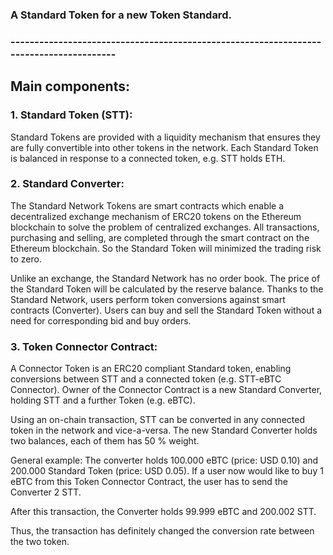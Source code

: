 ### A Standard Token for a new Token Standard.
### ---------------------------------------------------------------------------------------

## Main components:

### 1. Standard Token (STT): 

Standard Tokens are provided with a liquidity mechanism that ensures they are fully convertible into other tokens in the network. 
Each Standard Token is balanced in response to a connected token, e.g. STT holds ETH.


### 2. Standard Converter:

The Standard Network Tokens are smart contracts which enable a decentralized exchange mechanism of ERC20 
tokens on the Ethereum blockchain to solve the problem of centralized exchanges. All transactions, purchasing and 
selling, are completed through the smart contract on the Ethereum blockchain. So the Standard Token will minimized 
the trading risk to zero.

Unlike an exchange, the Standard Network has no order book. The price of the Standard Token will be calculated by the reserve balance. 
Thanks to the Standard Network, users perform token conversions against smart contracts (Converter). Users can buy and sell the Standard Token 
without a need for corresponding bid and buy orders.

### 3. Token Connector Contract:

A Connector Token  is an ERC20 compliant Standard token, enabling conversions between STT and a connected token (e.g. STT-eBTC Connector). 
Owner of the Connector Contract is a new Standard Converter, holding STT and a further Token  (e.g. eBTC).

Using an on-chain transaction, STT can be converted in any connected token in the network and vice-a-versa. 
The new Standard Converter holds two balances, each of them has 50 % weight.

General example: The converter holds 100.000 eBTC (price: USD 0.10) and 200.000 Standard Token (price: USD 0.05). 
If a user now would like to buy 1 eBTC from this Token Connector Contract, the user has to send the Converter 2 STT.

After this transaction, the Converter holds 99.999 eBTC and 200.002 STT.

Thus, the transaction has definitely changed the conversion rate between the two token.




